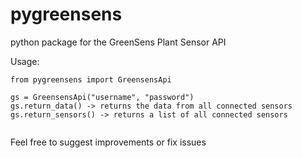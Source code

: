 # pygreensens
python package for the GreenSens Plant Sensor API


Usage:

```
from pygreensens import GreensensApi

gs = GreensensApi("username", "password")
gs.return_data() -> returns the data from all connected sensors
gs.return_sensors() -> returns a list of all connected sensors


```
Feel free to suggest improvements or fix issues



